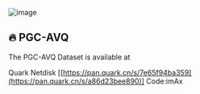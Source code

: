 ![image](https://github.com/Handvery/TripleQ-UAV/blob/main/dataset.png)
## :fire: PGC-AVQ
The PGC-AVQ Dataset is available at 

Quark Netdisk [[https://pan.quark.cn/s/7e65f94ba359](https://pan.quark.cn/s/a86d23bee890)] Code:imAx  
